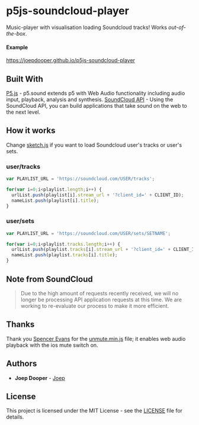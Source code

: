# p5js-soundcloud-player

Music-player with visualisation loading Soundcloud tracks! Works _out-of-the-box_.

#### Example

https://joepdooper.github.io/p5js-soundcloud-player

## Built With

[P5.js](https://p5js.org/reference/#/libraries/p5.sound) - p5.sound extends p5 with Web Audio functionality including audio input, playback, analysis and synthesis.
[SoundCloud API](https://developers.soundcloud.com/docs/api/guide) - Using the SoundCloud API, you can build applications that take sound on the web to the next level.

## How it works

Change [sketch.js](https://github.com/joepdooper/p5js-soundcloud-player/blob/master/js/sketch.js) if you want to load Soundcloud user's tracks or user's sets.

### user/tracks
```javascript
var PLAYLIST_URL = 'https://soundcloud.com/USER/tracks';
```
```javascript
for(var i=0;i<playlist.length;i++) {
  urlList.push(playlist[i].stream_url + '?client_id=' + CLIENT_ID);
  nameList.push(playlist[i].title);
}
```

### user/sets
```javascript
var PLAYLIST_URL = 'https://soundcloud.com/USER/sets/SETNAME';
```
```javascript
for(var i=0;i<playlist.tracks.length;i++) {
  urlList.push(playlist.tracks[i].stream_url + '?client_id=' + CLIENT_ID);
  nameList.push(playlist.tracks[i].title);
}
```

## Note from SoundCloud
> Due to the high amount of requests recently received, we will no longer be processing API application requests at this time. We are working to re-evaluate our process to make it more efficient.

## Thanks
Thank you [Spencer Evans](https://github.com/swevans) for the [unmute.min.js](https://github.com/swevans/unmute) file; it enables web audio playback with the ios mute switch on.

## Authors
* **Joep Dooper** - [Joep](https://github.com/joepdooper)

## License
This project is licensed under the MIT License - see the [LICENSE](LICENSE) file for details.
